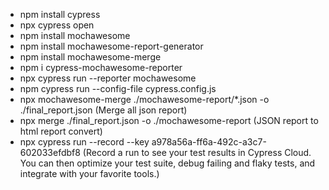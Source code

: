 - npm install cypress
- npx cypress open
- npm install mochawesome
- npm install mochawesome-report-generator
- npm install mochawesome-merge
- npm i cypress-mochawesome-reporter
- npx cypress run --reporter mochawesome
- npm cypress run --config-file cypress.config.js
- npx mochawesome-merge ./mochawesome-report/*.json -o ./final_report.json (Merge all json report)
- npx merge ./final_report.json -o ./mochawesome-report (JSON report to html report convert)
- npx cypress run --record --key a978a56a-ff6a-492c-a3c7-602033efdbf8 
(Record a run to see your test results in Cypress Cloud. You can then optimize your test suite, debug failing and flaky tests, and integrate with your favorite tools.)
